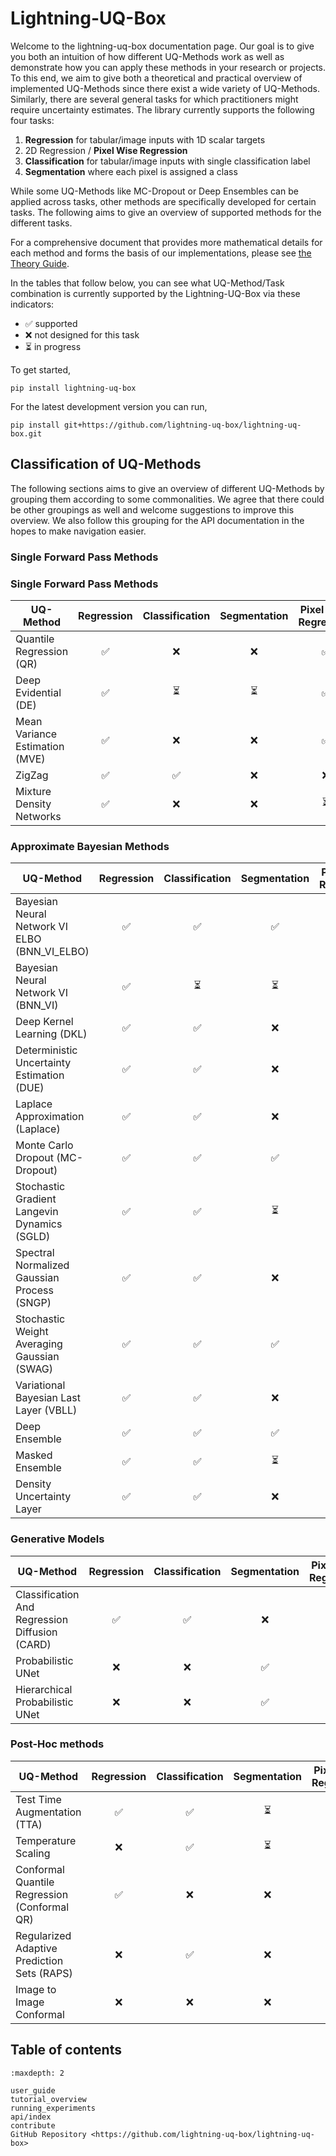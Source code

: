 # Lightning-UQ-Box

Welcome to the lightning-uq-box documentation page. Our goal is to give you both an intuition of how different UQ-Methods work as well as demonstrate how you can apply these methods in your research or projects. To this end, we aim to give both a theoretical and practical overview of implemented UQ-Methods since there exist a wide variety of UQ-Methods. Similarly, there are several general tasks for which practitioners might require uncertainty estimates. The library currently supports the following four tasks:

1. **Regression** for tabular/image inputs with 1D scalar targets
2. 2D Regression / **Pixel Wise Regression**
3. **Classification** for tabular/image inputs with single classification label
4. **Segmentation** where each pixel is assigned a class

While some UQ-Methods like MC-Dropout or Deep Ensembles can be applied across tasks, other methods are specifically developed for certain tasks. The following aims to give an overview of supported methods for the different tasks.

For a comprehensive document that provides more mathematical details for each method and forms the basis of our implementations, please see [the Theory Guide](./api/Lightning_UQ_Box_Theory_Guide.pdf).

In the tables that follow below, you can see what UQ-Method/Task combination is currently supported by the Lightning-UQ-Box via these indicators:

- ✅ supported
- ❌ not designed for this task
- ⏳ in progress

To get started, 

```console
pip install lightning-uq-box
```

For the latest development version you can run,

```console
pip install git+https://github.com/lightning-uq-box/lightning-uq-box.git
```

## Classification of UQ-Methods

The following sections aims to give an overview of different UQ-Methods by grouping them according to some commonalities. We agree that there could be other groupings as well and welcome suggestions to improve this overview. We also follow this grouping for the API documentation in the hopes to make navigation easier.

### Single Forward Pass Methods

### Single Forward Pass Methods

| UQ-Method                                     | Regression | Classification | Segmentation | Pixel Wise Regression |
|-----------------------------------------------|:----------:|:--------------:|:------------:|:---------------------:|
| Quantile Regression (QR)                      |     ✅     |       ❌       |      ❌      |          ✅           |
| Deep Evidential (DE)                          |     ✅     |       ⏳       |      ⏳      |          ✅           |
| Mean Variance Estimation (MVE)                |     ✅     |       ❌       |      ❌      |          ✅           |
| ZigZag                                        |     ✅     |       ✅       |      ❌      |          ❌           |
| Mixture Density Networks                      |     ✅     |       ❌       |      ❌      |          ⏳           |

### Approximate Bayesian Methods

| UQ-Method                                     | Regression | Classification | Segmentation | Pixel Wise Regression |
|-----------------------------------------------|:----------:|:--------------:|:------------:|:---------------------:|
| Bayesian Neural Network VI ELBO (BNN_VI_ELBO) |     ✅     |       ✅       |      ✅      |          ⏳           |
| Bayesian Neural Network VI (BNN_VI)           |     ✅     |       ⏳       |      ⏳      |          ⏳           |
| Deep Kernel Learning (DKL)                    |     ✅     |       ✅       |      ❌      |          ❌           |
| Deterministic Uncertainty Estimation (DUE)    |     ✅     |       ✅       |      ❌      |          ❌           |
| Laplace Approximation (Laplace)               |     ✅     |       ✅       |      ❌      |          ❌           |
| Monte Carlo Dropout (MC-Dropout)              |     ✅     |       ✅       |      ✅      |          ✅           |
| Stochastic Gradient Langevin Dynamics (SGLD)  |     ✅     |       ✅       |      ⏳      |          ⏳           |
| Spectral Normalized Gaussian Process (SNGP)   |     ✅     |       ✅       |      ❌      |          ❌           |
| Stochastic Weight Averaging Gaussian (SWAG)   |     ✅     |       ✅       |      ✅      |          ✅           |
| Variational Bayesian Last Layer (VBLL)        |     ✅     |       ✅       |      ❌      |          ❌           |
| Deep Ensemble                                 |     ✅     |       ✅       |      ✅      |          ✅           |
| Masked Ensemble                               |     ✅     |       ✅       |      ⏳      |          ⏳           |
| Density Uncertainty Layer                     |     ✅     |       ✅       |      ❌      |          ❌           |

### Generative Models

| UQ-Method                                     | Regression | Classification | Segmentation | Pixel Wise Regression |
|-----------------------------------------------|:----------:|:--------------:|:------------:|:---------------------:|
| Classification And Regression Diffusion (CARD)|     ✅     |       ✅       |      ❌      |          ❌           |
| Probabilistic UNet                            |     ❌     |       ❌       |      ✅      |          ❌           |
| Hierarchical Probabilistic UNet               |     ❌     |       ❌       |      ✅      |          ❌           |

### Post-Hoc methods

| UQ-Method                                     | Regression | Classification | Segmentation | Pixel Wise Regression |
|-----------------------------------------------|:----------:|:--------------:|:------------:|:---------------------:|
| Test Time Augmentation (TTA)                  |     ✅     |       ✅       |      ⏳      |          ⏳           |
| Temperature Scaling                           |     ❌     |       ✅       |      ⏳      |          ❌           |
| Conformal Quantile Regression (Conformal QR)  |     ✅     |       ❌       |      ❌      |          ⏳           |
| Regularized Adaptive Prediction Sets (RAPS)   |     ❌     |       ✅       |      ❌      |          ❌           |
| Image to Image Conformal                      |     ❌     |       ❌       |      ❌      |          ✅           |


## Table of contents

```{toctree}
:maxdepth: 2

user_guide
tutorial_overview
running_experiments
api/index
contribute
GitHub Repository <https://github.com/lightning-uq-box/lightning-uq-box>
```
